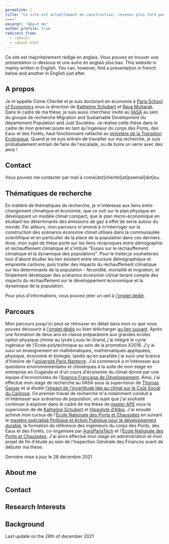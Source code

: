 ```yaml
---
permalink: /
title: "Ce site est actuellement en construction, revenez plus tard pour voir la version achevée - This site is currently under construction, come back later to see the finished version - last update 2021/12/28 - Bonjour, bienvenue sur mon site ! Hi, welcome to my website !
===="
excerpt: "About me"
author_profile: true
redirect_from: 
  - /about/
  - /about.html
---
```


Ce site est majoritairement rédigé en anglais. Vous pouvez en trouver une présentation ci-dessous et une autre en anglais plus bas.
This website is mainly written in English. You can, however, find a presentation in french below and another in English just after.

A propos
----

Je m'appelle Côme Cheritel et je suis doctorant en économie à [Paris School of Economics](https://www.parisschoolofeconomics.eu/) sous la direction de [Katheline Schubert](https://www.parisschoolofeconomics.eu/fr/schubert-katheline/) et [Raya Muttarak](https://iiasa.ac.at/web/home/research/researchPrograms/WorldPopulation/Staff/Raya-Muttarak.en.html). Dans le cadre de ma thèse, je suis aussi chercheur invité au [IIASA](https://iiasa.ac.at/) au sein du groupe de recherche Migration and Sustainable Development du département Population and Just Societies. Je réalise cette thèse dans le cadre de mon premier poste en tant qu'ingénieur du corps des Ponts, des Eaux et des Forêts, haut fonctionnaire rattaché au [ministère de la Transition Ecologique](https://www.ecologie.gouv.fr/). Quand je ne suis entrain de travailler sur ma recherche, je suis probabalement entrain de faire de l'escalade, ou de boire un verre avec des amis !

Contact
---

Vous pouvez me contacter par mail à come[dot]cheritel[at]psemail[dot]eu.


Thématiques de recherche
----

En matière de thématiques de recherche, je m'intéresse aux liens entre changement climatique et économie, que ce soit sur le plan physique en développant un modèle climat compact, que le plan micro-économique en étudiant les déterminants des émissions de gaz à effet de serre autour du monde. Par ailleurs, mon parcours m'amené à m'interroger sur la construction des scénarios économie climat utilisés dans la communautée scientifique et en particulier de la place de la population dans ces derniers. Ainsi, mon sujet de thèse porte sur les liens réciproques entre démographie et réchauffement climatique  et s'intitule "Essais sur le réchauffement climatique et la dynamique des populations". Pour le traiter,je souhaiterais tout d'abord étudier les lien existant entre structure démographique et empreinte carbone, puis traiter des impacts du réchauffement climatique sur les determinants de la population - fécondité, mortalité et migration, et finalement développer des scénarios économie-climat tenant compte des impacts du réchauffement sur le développement économique et la dynamique de la population.

Pour plus d'informations, vous pouvez jeter un oeil à [l'onglet dédié](https://comecheritel.github.io/research/).

Parcours
----
Mon parcours jusqu'ici peut se retrouver en détail dans mon cv que vous pouvez découvrir à [l'onglet dédié](https://comecheritel.github.io/cv/) ou bien télécharger [au lien suivant](http://comecheritel.github.io/files/CV_Come_CHERITEL.pdf). Après une formation de deux ans en classe préparatoire aux grandes écoles option physique chimie au lycée Louis-le-Grand, j'ai intégré le cycle ingénieur de l'École polytechnique au sein de la promotion X2016. J'y ai suivi un enseignement en mathématiques, mathématiques appliquées, physique, économie et biologie, tandis qu'en parallèle j'ai suivi une licence d'histoire de l'[université Paris Nanterre](). J'ai commencé à m'intéresser aux questions environnementales et climatiques à la suite de mon stage en entreprise en Ouganda et d'un cours d'économie du climat donné par une équipe d'économistes de l'[Agence Française de Développement](https://www.afd.fr/fr). Ainsi, j'ai effectué mon stage de recherche au IIASA sous la supervision de [Thomas Gasser](https://scholar.google.fr/citations?user=fjpNQPgAAAAJ&hl=fr) et ai étudié [l'impact de l'incertitude liée au climat sur le Coût Social du Carbone](https://comecheritel.github.io/publication/2019_08_internship_report). Ce premier travail de recherche m'a notamment conduit à m'intéresser aux scénarios de population, un sujet que j'ai souhaité continuer à explorer dans le cadre de ma thèse de [master APE](https://www.parisschoolofeconomics.eu/fr/formation/masters/ape-analyse-et-politique-economiques/) sous la supervision de de [Katheline Schubert](https://www.parisschoolofeconomics.eu/fr/schubert-katheline/) et [Hippolyte d'Albis](https://sites.google.com/site/hdalbis/). J'ai ensuite achevé mon cursus de l'[École Nationale des Ponts et Chaussées](https://www.ecoledesponts.fr/) en suivant le [mastère spécialisé Politique et Action Publique pour le développement durable](https://www.ecoledesponts.fr/mastere-specialise-papdd-politiques-actions-publiques-developpement-durable), la formation de référence des ingénieurs du corps des Ponts, des Eaux et des Forêts, co-organisée par [AgroParisTech](http://www2.agroparistech.fr/) et l'[École Nationale des Ponts et Chaussées](https://www.ecoledesponts.fr/). J'ai alors effectué mon stage en administration et mon projet de fin d'étude au sein de l'Inspection Générale des Finances avant de débuter ma thèse.



Dernière mise à jour le 28 décembre 2021

About me
----

Contact
----

Research Interests
----

Background
----


Last update on the 28th of december 2021

